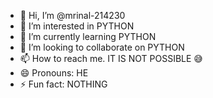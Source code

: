 - 👋 Hi, I’m @mrinal-214230
- 👀 I’m interested in PYTHON
- 🌱 I’m currently learning PYTHON
- 💞️ I’m looking to collaborate on PYTHON
- 📫 How to reach me. IT IS NOT POSSIBLE 😅
- 😄 Pronouns: HE
- ⚡ Fun fact: NOTHING

<!---
mrinal-214230/mrinal-214230 is a ✨ special ✨ repository because its `README.md` (this file) appears on your GitHub profile.
You can click the Preview link to take a look at your changes.
--->
